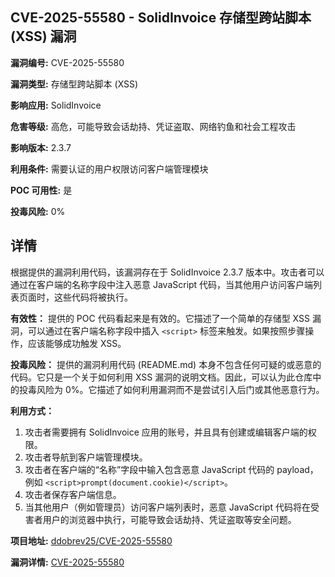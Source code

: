 ## CVE-2025-55580 - SolidInvoice 存储型跨站脚本 (XSS) 漏洞

**漏洞编号:** CVE-2025-55580

**漏洞类型:** 存储型跨站脚本 (XSS)

**影响应用:** SolidInvoice

**危害等级:** 高危，可能导致会话劫持、凭证盗取、网络钓鱼和社会工程攻击

**影响版本:** 2.3.7

**利用条件:** 需要认证的用户权限访问客户端管理模块

**POC 可用性:** 是

**投毒风险:** 0%

## 详情

根据提供的漏洞利用代码，该漏洞存在于 SolidInvoice 2.3.7 版本中。攻击者可以通过在客户端的名称字段中注入恶意 JavaScript 代码，当其他用户访问客户端列表页面时，这些代码将被执行。

**有效性：**
提供的 POC 代码看起来是有效的。它描述了一个简单的存储型 XSS 漏洞，可以通过在客户端名称字段中插入 `<script>` 标签来触发。如果按照步骤操作，应该能够成功触发 XSS。

**投毒风险：**
提供的漏洞利用代码 (README.md) 本身不包含任何可疑的或恶意的代码。它只是一个关于如何利用 XSS 漏洞的说明文档。因此，可以认为此仓库中的投毒风险为 0%。它描述了如何利用漏洞而不是尝试引入后门或其他恶意行为。

**利用方式：**
1.  攻击者需要拥有 SolidInvoice 应用的账号，并且具有创建或编辑客户端的权限。
2.  攻击者导航到客户端管理模块。
3.  攻击者在客户端的“名称”字段中输入包含恶意 JavaScript 代码的 payload，例如 `<script>prompt(document.cookie)</script>`。
4.  攻击者保存客户端信息。
5.  当其他用户（例如管理员）访问客户端列表时，恶意 JavaScript 代码将在受害者用户的浏览器中执行，可能导致会话劫持、凭证盗取等安全问题。

**项目地址:** [ddobrev25/CVE-2025-55580](https://github.com/ddobrev25/CVE-2025-55580)

**漏洞详情:** [CVE-2025-55580](https://nvd.nist.gov/vuln/detail/CVE-2025-55580)